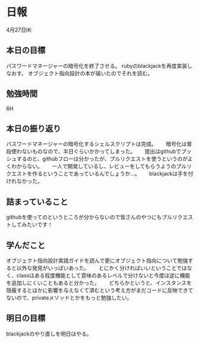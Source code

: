 # 日報
4月27日㈭

## 本日の目標
パスワードマネージャーの暗号化を終了させる。 
rubyのblackjackを再度実装しなおす。 オブジェクト指向設計の本が届いたのでそれを読む。

## 勉強時間
6H

## 本日の振り返り
パスワードマネージャーの暗号化するシェルスクリプトは完成。　　
暗号化は普段使わないものなので、半日ぐらいかかってしまった。　　
提出はgithubでプッシュするのと、githubフローは分かったが、プルリクエストを使うというのがよくわからない。　　
一人で開発しているし、レビューをしてもらうようのプルリクエストを作るということであっているんでしょうか…。　　
blackjackは手を付けれなかった。　　

## 詰まっていること
githubを使ってのというところが分からないので皆さんのやつにもプルリクエストしてみたいです！

## 学んだこと
オブジェクト指向設計実践ガイドを読んで更にオブジェクト指向について勉強すると以外な発見がいっぱいあった。　　
とにかく分ければいいということではなく、classはある程度機能として意味のあるレベルで分けないと今度は逆に機能を追加しにくいこともあると分かった。　　
どちらかというと、インスタンスを隠蔽するとほかに影響を与えなくて済むという考え方がまだコードに反映できてないので、privateメソッドとかをもっと勉強したい。　　

## 明日の目標
blackjackのやり直しを明日はやる。
